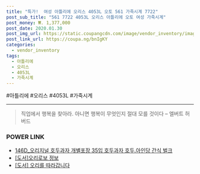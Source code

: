 ```yaml
--- 
title: "특가!  여성 아틀리에 오리스 4053L 오토 561 가죽시계 7722" 
post_sub_title: "561 7722 4053L 오리스 아틀리에 오토 여성 가죽시계" 
post_money: ₩. 1,377,000 
post_date: 2020.01.30 
post_img_url: https://static.coupangcdn.com/image/vendor_inventory/images/2018/08/07/21/5/c71cd575-abbf-4e88-a092-db594d17e9bb.jpg 
post_link_url: https://coupa.ng/bnIgKY 
categories: 
  - vendor_inventory 
tags: 
  - 아틀리에 
  - 오리스 
  - 4053L 
  - 가죽시계 
--- 
```

  #아틀리에 #오리스 #4053L #가죽시계 
<hr> 

> 직업에서 행복을 찾아라. 아니면 행복이 무엇인지 절대 모를 것이다 – 엘버트 허버드 


### POWER LINK

* <a href="https://blog.naver.com/fasyy4321/221784446919" target="_blank">146D_오리지널 호두과자 개별포장 35입 호두과자 호두.아인당 간식 벌크</a>
* <a href="https://blog.naver.com/sakai111/221760182374" target="_blank">[도서]오리로보 정보</a>
* <a href="https://blog.naver.com/an0733/221790483417" target="_blank">[도서] 오리를 따라갑니다</a>
